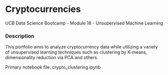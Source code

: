 # Cryptocurrencies
UCB Data Science Bootcamp - Module 18 - Unsupervised Machine Learning


### Description

This portfolio aims to analyze cryptocurrency data while utilizing a variety of unsupervised learning techniques such as clustering by K-means, dimensionality reduction via PCA and others.

Primary notebook file: crypto_clustering.ipynb